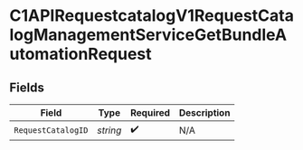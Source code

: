 # C1APIRequestcatalogV1RequestCatalogManagementServiceGetBundleAutomationRequest


## Fields

| Field              | Type               | Required           | Description        |
| ------------------ | ------------------ | ------------------ | ------------------ |
| `RequestCatalogID` | *string*           | :heavy_check_mark: | N/A                |